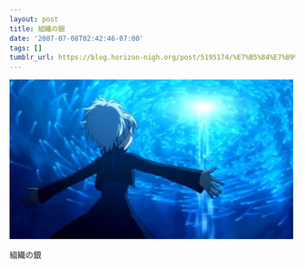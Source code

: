 ```yaml
---
layout: post
title: 組織の銀
date: '2007-07-08T02:42:46-07:00'
tags: []
tumblr_url: https://blog.horizon-nigh.org/post/5195174/%E7%B5%84%E7%B9%94%E3%81%AE%E9%8A%80
---
```

 ![](/tumblr_files/5195174_500.jpg)  

組織の銀

